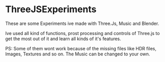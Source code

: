 # ThreeJSExperiments

These are some Experiments ive made with Three.Js, Music and Blender.

Ive used all kind of functions, prost processing and controls of Three.js to get the most out of it and learn all kinds of it's features.

PS: Some of them wont work because of the missing files like HDR files, Images, Textures and so on. The Music can be changed to your own.

